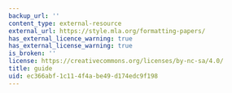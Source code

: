 ```yaml
---
backup_url: ''
content_type: external-resource
external_url: https://style.mla.org/formatting-papers/
has_external_licence_warning: true
has_external_license_warning: true
is_broken: ''
license: https://creativecommons.org/licenses/by-nc-sa/4.0/
title: guide
uid: ec366abf-1c11-4f4a-be49-d174edc9f198
---
```

